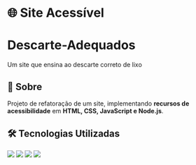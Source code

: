 # 🌐 Site Acessível

# Descarte-Adequados
Um site que ensina ao descarte correto de lixo

## 📖 Sobre  
Projeto de refatoração de um site, implementando **recursos de acessibilidade** em **HTML, CSS, JavaScript e Node.js**.  

## 🛠 Tecnologias Utilizadas  
<div align="left">
  <img src="https://img.shields.io/badge/HTML-E34F26?style=for-the-badge&logo=html5&logoColor=white">
  <img src="https://img.shields.io/badge/CSS-1572B6?style=for-the-badge&logo=css3&logoColor=white">
  <img src="https://img.shields.io/badge/JavaScript-F7DF1E?style=for-the-badge&logo=javascript&logoColor=black">
  <img src="https://img.shields.io/badge/Node.js-339933?style=for-the-badge&logo=node.js&logoColor=white">
</div>
